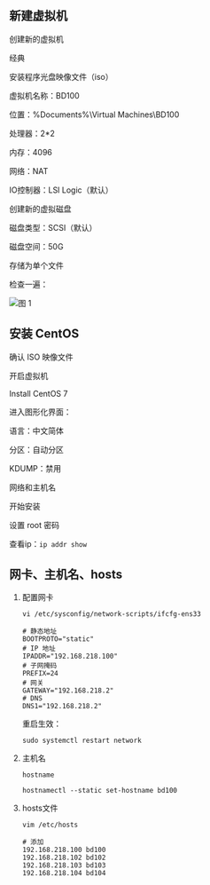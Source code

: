 ## 新建虚拟机

创建新的虚拟机

经典

安装程序光盘映像文件（iso）

虚拟机名称：BD100

位置：%Documents%\Virtual Machines\BD100

处理器：2*2

内存：4096

网络：NAT

IO控制器：LSI Logic（默认）

创建新的虚拟磁盘

磁盘类型：SCSI（默认）

磁盘空间：50G

存储为单个文件

检查一遍：

![图 1](https://cdn.jsdelivr.net/gh/Z-404/imageHost@main/2023/01/MI_20230103_1672733304784.png)  

## 安装 CentOS

确认 ISO 映像文件

开启虚拟机

Install CentOS 7

进入图形化界面：

语言：中文简体

分区：自动分区

KDUMP：禁用

网络和主机名

开始安装

设置 root 密码

查看ip：`ip addr show`


## 网卡、主机名、hosts

1. 配置网卡

    ```shell
    vi /etc/sysconfig/network-scripts/ifcfg-ens33
    ```

    ```shell
    # 静态地址
    BOOTPROTO="static"
    # IP 地址
    IPADDR="192.168.218.100"
    # 子网掩码
    PREFIX=24
    # 网关
    GATEWAY="192.168.218.2"
    # DNS
    DNS1="192.168.218.2"
    ```

    重启生效：

    ```shell
    sudo systemctl restart network
    ```

2. 主机名

    ```shell
    hostname

    hostnamectl --static set-hostname bd100
    ```

3. hosts文件

    ```shell
    vim /etc/hosts

    # 添加
    192.168.218.100 bd100
    192.168.218.102 bd102
    192.168.218.103 bd103
    192.168.218.104 bd104
    ```